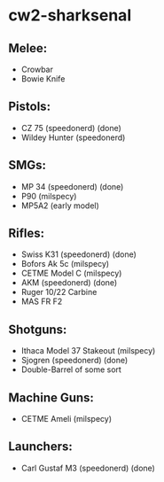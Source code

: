 # cw2-sharksenal

## Melee:
- Crowbar
- Bowie Knife

## Pistols:
- CZ 75 (speedonerd) (done)
- Wildey Hunter (speedonerd) 

## SMGs:
- MP 34 (speedonerd) (done)
- P90 (milspecy)
- MP5A2 (early model)

## Rifles:
- Swiss K31 (speedonerd) (done)
- Bofors Ak 5c (milspecy)
- CETME Model C (milspecy)
- AKM (speedonerd) (done)
- Ruger 10/22 Carbine
- MAS FR F2

## Shotguns:
- Ithaca Model 37 Stakeout (milspecy)
- Sjogren (speedonerd) (done)
- Double-Barrel of some sort

## Machine Guns:
- CETME Ameli (milspecy)

## Launchers:
- Carl Gustaf M3 (speedonerd) (done)